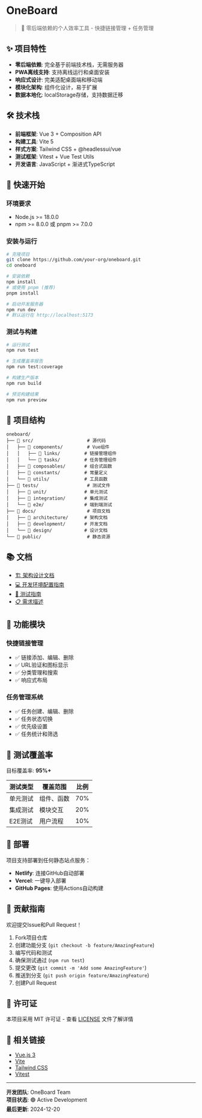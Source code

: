 # OneBoard

> 🚀 零后端依赖的个人效率工具 - 快捷链接管理 + 任务管理

## ✨ 项目特性

- **零后端依赖**: 完全基于前端技术栈，无需服务器
- **PWA离线支持**: 支持离线运行和桌面安装
- **响应式设计**: 完美适配桌面端和移动端
- **模块化架构**: 组件化设计，易于扩展
- **数据本地化**: localStorage存储，支持数据迁移

## 🛠️ 技术栈

- **前端框架**: Vue 3 + Composition API
- **构建工具**: Vite 5
- **样式方案**: Tailwind CSS + @headlessui/vue
- **测试框架**: Vitest + Vue Test Utils
- **开发语言**: JavaScript + 渐进式TypeScript

## 🚀 快速开始

### 环境要求
- Node.js >= 18.0.0
- npm >= 8.0.0 或 pnpm >= 7.0.0

### 安装与运行
```bash
# 克隆项目
git clone https://github.com/your-org/oneboard.git
cd oneboard

# 安装依赖
npm install
# 或使用 pnpm (推荐)
pnpm install

# 启动开发服务器
npm run dev
# 默认运行在 http://localhost:5173
```

### 测试与构建
```bash
# 运行测试
npm run test

# 生成覆盖率报告
npm run test:coverage

# 构建生产版本
npm run build

# 预览构建结果
npm run preview
```

## 📁 项目结构

```
oneboard/
├── 📁 src/                    # 源代码
│   ├── 📁 components/         # Vue组件
│   │   ├── 📁 links/         # 链接管理组件
│   │   └── 📁 tasks/         # 任务管理组件
│   ├── 📁 composables/       # 组合式函数
│   ├── 📁 constants/         # 常量定义
│   └── 📁 utils/             # 工具函数
├── 📁 tests/                  # 测试文件
│   ├── 📁 unit/              # 单元测试
│   ├── 📁 integration/       # 集成测试
│   └── 📁 e2e/               # 端到端测试
├── 📁 docs/                   # 项目文档
│   ├── 📁 architecture/      # 架构文档
│   ├── 📁 development/       # 开发文档
│   └── 📁 design/            # 设计文档
└── 📁 public/                 # 静态资源
```

## 📚 文档

- [🏗️ 架构设计文档](docs/architecture/OneBoard-系统架构设计文档-v1.0.md)
- [💻 开发环境配置指南](docs/development/开发环境配置指南.md)
- [🧪 测试指南](docs/testing.md)
- [📋 需求描述](docs/design/需求描述.md)

## 🎯 功能模块

### 快捷链接管理
- ✅ 链接添加、编辑、删除
- ✅ URL验证和图标显示
- ✅ 分类管理和搜索
- ✅ 响应式布局

### 任务管理系统
- ✅ 任务创建、编辑、删除
- ✅ 任务状态切换
- ✅ 优先级设置
- ✅ 任务统计和筛选

## 🧪 测试覆盖率

目标覆盖率: **95%+**

| 测试类型 | 覆盖范围 | 比例 |
|---------|----------|------|
| 单元测试 | 组件、函数 | 70% |
| 集成测试 | 模块交互 | 20% |
| E2E测试 | 用户流程 | 10% |

## 🚀 部署

项目支持部署到任何静态站点服务：

- **Netlify**: 连接GitHub自动部署
- **Vercel**: 一键导入部署
- **GitHub Pages**: 使用Actions自动构建

## 🤝 贡献指南

欢迎提交Issue和Pull Request！

1. Fork项目仓库
2. 创建功能分支 (`git checkout -b feature/AmazingFeature`)
3. 编写代码和测试
4. 确保测试通过 (`npm run test`)
5. 提交更改 (`git commit -m 'Add some AmazingFeature'`)
6. 推送到分支 (`git push origin feature/AmazingFeature`)
7. 创建Pull Request

## 📄 许可证

本项目采用 MIT 许可证 - 查看 [LICENSE](LICENSE) 文件了解详情

## 🔗 相关链接

- [Vue.js 3](https://vuejs.org/)
- [Vite](https://vitejs.dev/)
- [Tailwind CSS](https://tailwindcss.com/)
- [Vitest](https://vitest.dev/)

---

**开发团队**: OneBoard Team  
**项目状态**: 🟢 Active Development  
**最后更新**: 2024-12-20
